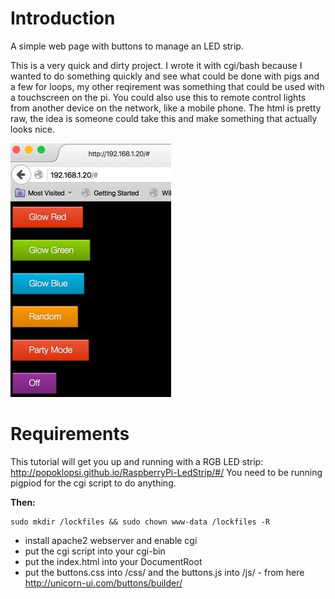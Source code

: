 # Introduction

A simple web page with buttons to manage an LED strip. 

This is a very quick and dirty project. I wrote it with cgi/bash because I wanted to do something quickly and see what could be done with pigs and a few for loops, my other reqirement was something that could be used with a touchscreen on the pi. You could also use this to remote control lights from another device on the network, like a mobile phone. The html is pretty raw, the idea is someone could take this and make something that actually looks nice. 

![ScreenShot](/screenshots/screen.jpg)

# Requirements

This tutorial will get you up and running with a RGB LED strip: http://popoklopsi.github.io/RaspberryPi-LedStrip/#/ 
You need to be running pigpiod for the cgi script to do anything.

**Then:**
```
sudo mkdir /lockfiles && sudo chown www-data /lockfiles -R
```
* install apache2 webserver and enable cgi
* put the cgi script into your cgi-bin
* put the index.html into your DocumentRoot
* put the buttons.css into /css/ and the buttons.js into /js/ - from here http://unicorn-ui.com/buttons/builder/ 
